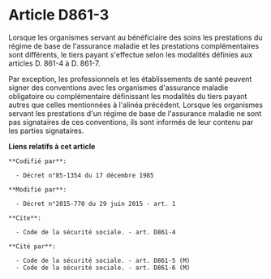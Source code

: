 # Article D861-3

Lorsque les organismes servant au bénéficiaire des soins les prestations du régime de base de l'assurance maladie et les
prestations complémentaires sont différents, le tiers payant s'effectue selon les modalités définies aux articles D. 861-4 à
D. 861-7. 

Par exception, les professionnels et les établissements de santé peuvent signer des conventions avec les organismes
d'assurance maladie obligatoire ou complémentaire définissant les modalités du tiers payant autres que celles mentionnées à
l'alinéa précédent. Lorsque les organismes servant les prestations d'un régime de base de l'assurance maladie ne sont pas
signataires de ces conventions, ils sont informés de leur contenu par les parties signataires.

**Liens relatifs à cet article**

	**Codifié par**:

	  - Décret n°85-1354 du 17 décembre 1985

	**Modifié par**:

	  - Décret n°2015-770 du 29 juin 2015 - art. 1

	**Cite**:

	  - Code de la sécurité sociale. - art. D861-4

	**Cité par**:

	  - Code de la sécurité sociale. - art. D861-5 (M)
	  - Code de la sécurité sociale. - art. D861-6 (M)
